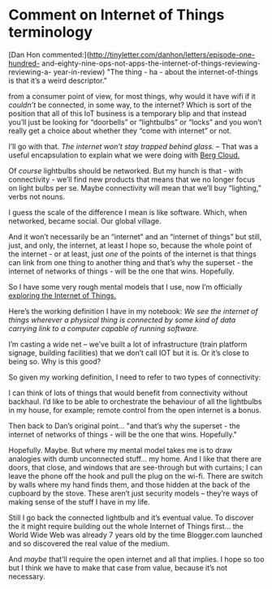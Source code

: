# Comment on Internet of Things terminology

[Dan Hon commented:](http://tinyletter.com/danhon/letters/episode-one-hundred-
and-eighty-nine-ops-not-apps-the-internet-of-things-reviewing-reviewing-a-
year-in-review) "The thing - ha - about the internet-of-things is that it’s a
weird descriptor."

from a consumer point of view, for most things, why would it have wifi if it
_couldn’t_ be connected, in some way, to the internet? Which is sort of the
position that all of this IoT business is a temporary blip and that instead
you’ll just be looking for “doorbells” or “lightbulbs” or “locks” and you
won’t really get a choice about whether they “come with internet” or not.

I’ll go with that. _The internet won’t stay trapped behind glass._ – That was
a useful encapsulation to explain what we were doing with [Berg
Cloud.](http://blog.bergcloud.com)

Of _course_ lightbulbs should be networked. But my hunch is that - with
connectivity - we’ll find new products that means that we no longer focus on
light bulbs per se. Maybe connectivity will mean that we’ll buy “lighting,”
verbs not nouns.

I guess the scale of the difference I mean is like software. Which, when
networked, became social. Our global village.

And it won’t necessarily be an “internet” and an “internet of things” but
still, just, and only, the internet, at least I hope so, because the whole
point of the internet - or at least, just _one_ of the points of the internet
is that things can link from one thing to another thing and that’s why the
superset - the internet of networks of things - will be the one that wins.
Hopefully.

So I have some very rough mental models that I use, now I’m officially
[exploring the Internet of
Things.](https://gds.blog.gov.uk/2015/01/19/exploring-the-internet-of-things/)

Here’s the working definition I have in my notebook: _We see the internet of
things wherever a physical thing is connected by some kind of data carrying
link to a computer capable of running software._

I’m casting a wide net – we’ve built a lot of infrastructure (train platform
signage, building facilities) that we don’t call IOT but it is. Or it’s close
to being so. Why is this good?

So given my working definition, I need to refer to two types of connectivity:

I can think of lots of things that would benefit from connectivity without
backhaul. I’d like to be able to orchestrate the behaviour of all the
lightbulbs in my house, for example; remote control from the open internet is
a bonus.

Then back to Dan’s original point… "and that’s why the superset - the internet
of networks of things - will be the one that wins. Hopefully."

Hopefully. Maybe. But where my mental model takes me is to draw analogies with
dumb unconnected stuff… my home. And I like that there are doors, that close,
and windows that are see-through but with curtains; I can leave the phone off
the hook and pull the plug on the wi-fi. There are switch by walls where my
hand finds them, and those hidden at the back of the cupboard by the stove.
These aren’t just security models – they’re ways of making sense of the stuff
I have in my life.

Still I go back the connected lightbulb and it’s eventual value. To discover
the it might require building out the whole Internet of Things first… the
World Wide Web was already 7 years old by the time Blogger.com launched and so
discovered the real value of the medium.

And _maybe_ that’ll require the open internet and all that implies. I hope so
too but I think we have to make that case from value, because it’s not
necessary.
